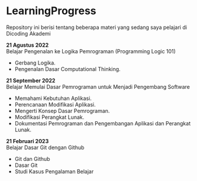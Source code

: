 # LearningProgress

Repository ini berisi tentang beberapa materi yang sedang saya pelajari di Dicoding Akademi


**21 Agustus 2022**  
Belajar Pengenalan ke Logika Pemrograman (Programming Logic 101)
 * Gerbang Logika.
 * Pengenalan Dasar Computational Thinking.

**21 September 2022**  
Belajar Memulai Dasar Pemrograman untuk Menjadi Pengembang Software
 * Memahami Kebutuhan Aplikasi.
 * Perencanaan Modifikasi Aplikasi.
 * Mengerti Konsep Dasar Pemrograman.
 * Modifikasi Perangkat Lunak.
 * Dokumentasi Pemrograman dan Pengembangan Aplikasi dan Perangkat Lunak.
 
 **21 Februari 2023**  
 Belajar Dasar Git dengan Github
  * Git dan Github
  * Dasar Git
  * Studi Kasus Pengalaman Belajar
